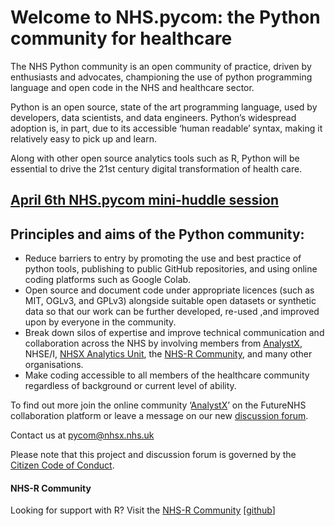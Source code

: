 # Welcome to NHS.pycom: the Python community for healthcare

The NHS Python community is an open community of practice, driven by enthusiasts and advocates, championing the use of python programming language and open code in the NHS and healthcare sector.

Python is an open source, state of the art programming language, used by developers, data scientists, and data engineers. Python’s widespread adoption is, in part, due to its accessible ‘human readable’ syntax, making it relatively easy to pick up and learn.

Along with other open source analytics tools such as R, Python will be essential to drive the 21st century digital transformation of health care.

## [April 6th NHS.pycom mini-huddle session](https://www.events.england.nhs.uk/events/pycom-the-nhs-python-community)

## Principles and aims of the Python community:

- Reduce barriers to entry by promoting the use and best practice of python tools, publishing to public GitHub repositories, and using online coding platforms such as Google Colab.
- Open source and document code under appropriate licences (such as MIT, OGLv3, and GPLv3) alongside suitable open datasets or synthetic data so that our work can be further developed, re-used ,and improved upon by everyone in the community.
- Break down silos of expertise and improve technical communication and collaboration across the NHS by involving members from [AnalystX](https://future.nhs.uk/connect.ti/DataAnalyticsCovid19/grouphome), NHSE/I, [NHSX Analytics Unit](https://www.nhsx.nhs.uk/key-tools-and-info/nhsx-analytics-unit/), the [NHS-R Community](https://nhsrcommunity.com/), and many other organisations.
- Make coding accessible to all members of the healthcare community regardless of background or current level of ability.

To find out more join the online community ‘[AnalystX](https://future.nhs.uk/connect.ti/DataAnalyticsCovid19/grouphome)’ on the FutureNHS collaboration platform or leave a message on our new [discussion forum](https://github.com/nhs-pycom/nhs.pycom/discussions).

Contact us at pycom@nhsx.nhs.uk

Please note that this project and discussion forum is governed by the [Citizen Code of Conduct](https://github.com/nhsx/nhs.pycom/blob/main/CODE_OF_CONDUCT.md).


#### NHS-R Community

Looking for support with R? Visit the [NHS-R Community](https://nhsrcommunity.com/) [[github](https://github.com/nhs-r-community)]

